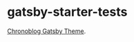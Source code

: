 # gatsby-starter-tests

[Chronoblog Gatsby Theme](https://github.com/Ganevru/gatsby-theme-chronoblog).
